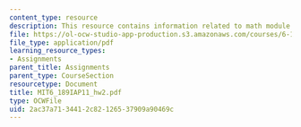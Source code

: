 ```yaml
---
content_type: resource
description: This resource contains information related to math module.
file: https://ol-ocw-studio-app-production.s3.amazonaws.com/courses/6-189-a-gentle-introduction-to-programming-using-python-january-iap-2011/2ac37a7134412c82126537909a90469c_MIT6_189IAP11_hw2.pdf
file_type: application/pdf
learning_resource_types:
- Assignments
parent_title: Assignments
parent_type: CourseSection
resourcetype: Document
title: MIT6_189IAP11_hw2.pdf
type: OCWFile
uid: 2ac37a71-3441-2c82-1265-37909a90469c
---
```

